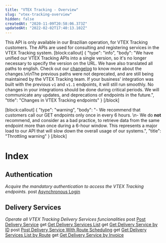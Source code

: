 ```yaml
---
title: "VTEX Tracking - Overview"
slug: "vtex-tracking-overview"
hidden: false
createdAt: "2020-11-09T20:58:06.373Z"
updatedAt: "2022-02-02T17:40:13.102Z"
---
```

This API is only available in our Brazilian operation, for VTEX Tracking customers. The APIs are used for consulting and registering services in the VTEX Tracking system.
[block:callout]
{
  "type": "info",
  "body": "We have unified our VTEX Tracking APIs into a single version, so it's no longer necessary to specify the version on the URL. We have also translated all paths to english. Check out our [changelog](https://developers.vtex.com/vtex-developer-docs/changelog/vtex-tracking-api-changes-in-all-paths) to know more about the changes.\n\nThe previous paths were not deprecated, and are still being maintained by the VTEX Tracking team. If your business' integration was built with the previous `v1` and `v1.1` endpoints, it will still run smoothly. No changes in your integrations should be done during critical periods. We will communicate any updates, and deprecations of endpoints in the future.",
  "title": "Changes in VTEX Tracking endpoints"
}
[/block]

[block:callout]
{
  "type": "warning",
  "body": "- We recommend that customers call our GET endpoints only once in every 6 hours. \n- We do **not** recommend, and consider as a bad practice, to retrieve data from the same endpoint more than once during a 6-hour window. This represents a major load to our API that will slow down the overall usage of our systems.",
  "title": "Throttling warning"
}
[/block]

# Index

## Authentication

*Acquire the mandatory authentication to access the VTEX Tracking endpoints.*
<span class="api pg-type type-post">post</span> [Asynchronous Login](https://developers.vtex.com/vtex-developer-docs/reference/vtex-tracking-api-authentication)

## Delivery Services

*Operate all VTEX Tracking Delivery Services funcionalities*
<span class="api pg-type type-post">post</span> [Post Delivery Service](https://developers.vtex.com/vtex-rest-api/reference/post-delivery-service)
<span class="api pg-type type-get">get</span> [Get Delivery Services List](https://developers.vtex.com/vtex-rest-api/reference/get-delivery-service-list)
<span class="api pg-type type-get">get</span> [Get Delivery Service by ID](https://developers.vtex.com/vtex-rest-api/reference/get-delivery-service-by-id)
<span class="api pg-type type-post">post</span> [Post Delivery Service With Route Scheduling](https://developers.vtex.com/vtex-rest-api/reference/post-delivery-service-route-scheduling)
<span class="api pg-type type-get">get</span> [Get Delivery Services List by Route](https://developers.vtex.com/vtex-rest-api/reference/get-delivery-service-list-by-route)
<span class="api pg-type type-get">get</span> [Get Delivery Service by Invoice](https://developers.vtex.com/vtex-rest-api/reference/get-delivery-service-list-by-invoice)
